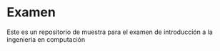 # Examen
Este es un repositorio de muestra para el examen de introducción a la ingenieria en computación
